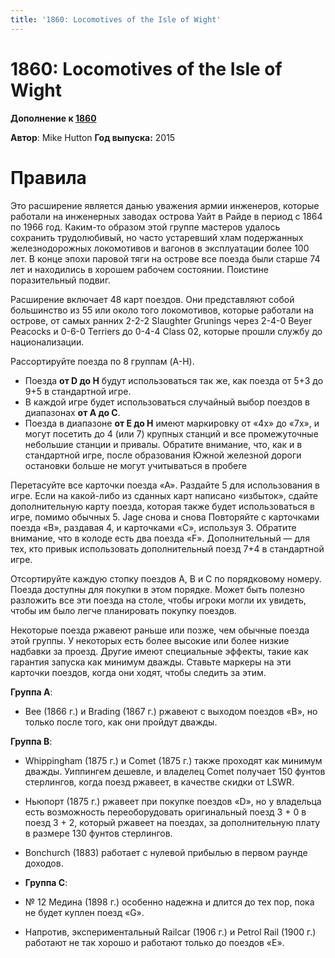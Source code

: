 ```yaml
---
title: '1860: Locomotives of the Isle of Wight'
---
```


# 1860: Locomotives of the Isle of Wight

**Дополнение к [1860](_index.md)**

**Автор**: Mike Hutton
**Год выпуска:** 2015


# Правила
Это расширение является данью уважения армии инженеров, которые работали на инженерных заводах
острова Уайт в Райде в период с 1864 по 1966 год. Каким-то образом этой группе мастеров удалось
сохранить трудолюбивый, но часто устаревший хлам подержанных железнодорожных локомотивов и вагонов в
эксплуатации более 100 лет. В конце эпохи паровой тяги на острове все поезда были старше 74 лет и
находились в хорошем рабочем состоянии. Поистине поразительный подвиг.

Расширение включает 48 карт поездов. Они представляют собой большинство из 55 или около того
локомотивов, которые работали на острове, от самых ранних 2-2-2 Slaughter Grunings через 2-4-0 Beyer
Peacocks и 0-6-0 Terriers до 0-4-4 Class 02, которые прошли службу до национализации.

Рассортируйте поезда по 8 группам (A-H).
- Поезда **от D до H** будут использоваться так же, как поезда от 5+3 до 9+5 в стандартной игре.
- В каждой игре будет использоваться случайный выбор поездов в диапазонах **от A до C**.
- Поезда в диапазоне **от E до H** имеют маркировку от «4x» до «7x», и могут посетить до 4 (или 7)
крупных станций и все промежуточные небольшие станции и привалы. Обратите внимание, что, как и в
стандартной игре, после образования Южной железной дороги остановки больше не могут учитываться в
пробеге

Перетасуйте все карточки поезда «А». Раздайте 5 для использования в игре. Если на какой-либо из
сданных карт написано «избыток», сдайте дополнительную карту поезда, которая также будет
использоваться в игре, помимо обычных 5. Jage снова и снова Повторяйте с карточками поезда «B»,
раздавая 4, и карточками «C», используя 3. Обратите внимание, что в колоде есть два поезда «F».
Дополнительный — для тех, кто привык использовать дополнительный поезд 7+4 в стандартной игре.

Отсортируйте каждую стопку поездов A, B и C по порядковому номеру. Поезда доступны для покупки в
этом порядке. Может быть полезно разложить все эти поезда на столе, чтобы игроки могли их увидеть,
чтобы им было легче планировать покупку поездов.

Некоторые поезда ржавеют раньше или позже, чем обычные поезда этой группы. У некоторых есть более
высокие или более низкие надбавки за проезд. Другие имеют специальные эффекты, такие как гарантия
запуска как минимум дважды. Ставьте маркеры на эти карточки поездов, когда они ходят, чтобы следить
за этим.

**Группа A**:
* Bee (1866 г.) и Brading (1867 г.) ржавеют с выходом поездов «B», но только после того, как они
пройдут дважды.

**Группа B**:
* Whippingham (1875 г.) и Comet (1875 г.) также проходят как минимум дважды. Уиппингем дешевле, и
владелец Comet получает 150 фунтов стерлингов, когда поезд ржавеет, в качестве скидки от LSWR.
* Ньюпорт (1875 г.) ржавеет при покупке поездов «D», но у владельца есть возможность переоборудовать
оригинальный поезд 3 + 0 в поезд 3 + 2, который ржавеет на поездах, за дополнительную плату в
размере 130 фунтов стерлингов.
* Bonchurch (1883) работает с нулевой прибылью в первом раунде доходов.

* **Группа C**:
* № 12 Медина (1898 г.) особенно надежна и длится до тех пор, пока не будет куплен поезд «G».
* Напротив, экспериментальный Railcar (1906 г.) и Petrol Rail (1900 г.) работают не так хорошо и
работают только до поездов «E».
